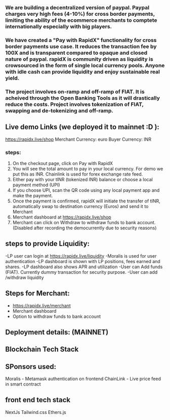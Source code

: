 ### We are building a decentralized version of paypal. Paypal charges very high fees (4-10%) for cross border payments, limiting the ability of the ecommerce merchants to comptete internationally especially with big players.


### We have created a "Pay with RapidX" functionality for cross border payments use case. It reduces the transaction fee by 100X and is transparent compared to opaque and closed nature of paypal. rapidX is community driven as liquidity is crowsourced in the form of single local currency pools. Anyone with idle cash can provide liquidity and enjoy sustainable real yield.

### The project involves on-ramp and off-ramp of FIAT. It is acheived through the Open Banking Tools as it will drastically reduce the costs. Project involves tokenization of FIAT, swapping and de-tokenizing and off-ramp. 


## Live demo Links (we deployed it to mainnet :D ):

https://rapidx.live/shop
Merchant Currency: euro
Buyer Currency: INR

### steps:

1. On the checkout page, click on Pay with RapidX
2. You will see the total amount to pay in your local currency. For demo we put this as INR. Chainlink is used for forex exchange rate feed.
3. Either pay with your tINR (tokenized INR) balance or choose a local payment method (UPI)
4. If you choose UPI, scan the QR code using any local payment app and make the payment.
5. Once the payment is confirmed, rapidX will initiate the transfer of tINR, automatically swap to destination currency (Euros) and send it to Merchant
6. Merchant dashboard at https://rapidx.live/shop
7. Merchant can click on Withdraw to withdraw funds to bank account. (Disabled after recording the democurrently due to security reasons)


## steps to provide Liquidity:

-LP user can login at https://rapidx.live/liquidity
-Moralis is used for user authentication
-LP dashboard is shown with LP positions, fees earned and shares.
-LP dashboard also shows APR and utilization
-User can Add funds (FIAT). Currently dummy transaction for security purpose.
-User can add /withdraw liquidity


## Steps for Merchant:
- https://rapidx.live/merchant
- Merchant dashboard
- Option to withdraw funds to bank account


 
## Deployment details: (MAINNET)






## Blockchain Tech Stack




## SPonsors used:

Moralis - Metamask authentication on frontend
ChainLink - Live price feed in smart contract


## front end tech stack

NextJs
Tailwind.css
Ethers.js




